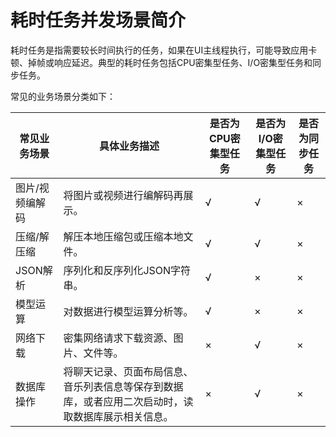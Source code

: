 # 耗时任务并发场景简介


耗时任务是指需要较长时间执行的任务，如果在UI主线程执行，可能导致应用卡顿、掉帧或响应延迟。典型的耗时任务包括CPU密集型任务、I/O密集型任务和同步任务。


常见的业务场景分类如下：


| 常见业务场景 | 具体业务描述 | 是否为CPU密集型任务 | 是否为I/O密集型任务 | 是否为同步任务 |
| -------- | -------- | -------- | -------- | -------- |
| 图片/视频编解码 | 将图片或视频进行编解码再展示。 | √ | √ | × |
| 压缩/解压缩 | 解压本地压缩包或压缩本地文件。 | √ | √ | × |
| JSON解析 | 序列化和反序列化JSON字符串。 | √ | × | × |
| 模型运算 | 对数据进行模型运算分析等。 | √ | × | × |
| 网络下载 | 密集网络请求下载资源、图片、文件等。 | × | √ | × |
| 数据库操作 | 将聊天记录、页面布局信息、音乐列表信息等保存到数据库，或者应用二次启动时，读取数据库展示相关信息。 | × | √ | × |

